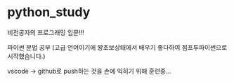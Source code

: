 # python_study

비전공자의 프로그래밍 입문!!!

파이썬 문법 공부
(고급 언어이기에 왕초보상태에서 배우기 좋다하여 점프투파이썬으로 시작했습니다.)

vscode -> github로 push하는 것을 손에 익히기 위해 훈련중...
